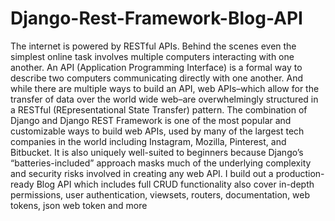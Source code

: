 # Django-Rest-Framework-Blog-API

The internet is powered by RESTful APIs. Behind the scenes even the simplest online task involves multiple computers interacting with one another. An API (Application Programming Interface) is a formal way to describe two computers
communicating directly with one another. And while there are multiple ways to build
an API, web APIs–which allow for the transfer of data over the world wide web–are
overwhelmingly structured in a RESTful (REpresentational State Transfer) pattern.
The combination of Django and Django REST Framework is one of the most popular
and customizable ways to build web APIs, used by many of the largest tech companies
in the world including Instagram, Mozilla, Pinterest, and Bitbucket. It is also uniquely
well-suited to beginners because Django’s “batteries-included” approach masks much
of the underlying complexity and security risks involved in creating any web API.
I build out a production-ready Blog API which includes full CRUD
functionality also cover in-depth permissions, user authentication, viewsets,
routers, documentation, web tokens, json web token and more

